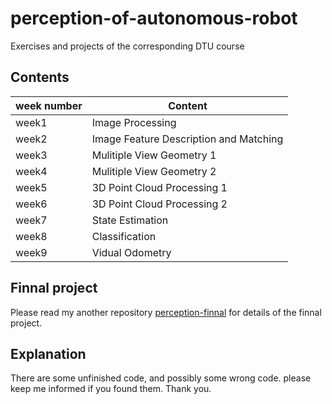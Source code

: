 # perception-of-autonomous-robot
Exercises and projects of the corresponding DTU course 

## Contents
 week number | Content
---------|----------
week1| Image Processing
week2 | Image Feature Description and Matching
week3 | Mulitiple View Geometry 1
week4 | Mulitiple View Geometry 2
week5 | 3D Point Cloud Processing 1 
week6 | 3D Point Cloud Processing 2
week7 | State Estimation
week8 | Classification
week9 | Vidual Odometry


## Finnal project
Please read my another repository [perception-finnal](https://github.com/pearlww/perception-finnal) for details of the finnal project.

## Explanation
There are some unfinished code, and possibly some wrong code. please keep me informed if you found them. Thank you.


